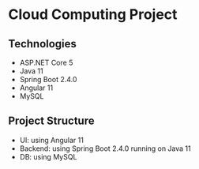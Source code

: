 # Cloud Computing Project
## Technologies
- ASP.NET Core 5
- Java 11
- Spring Boot 2.4.0
- Angular 11
- MySQL
## Project Structure
- UI: using Angular 11
- Backend: using Spring Boot 2.4.0 running on Java 11
- DB: using MySQL
